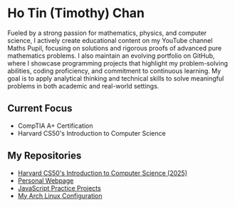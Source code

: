# Ho Tin (Timothy) Chan
Fueled by a strong passion for mathematics, physics, and computer science, I actively create educational content on my YouTube channel Maths Pupil, focusing on solutions and rigorous proofs of advanced pure mathematics problems. I also maintain an evolving portfolio on GitHub, where I showcase programming projects that highlight my problem-solving abilities, coding proficiency, and commitment to continuous learning. My goal is to apply analytical thinking and technical skills to solve meaningful problems in both academic and real-world settings.
## Current Focus
- CompTIA A+ Certification
- Harvard CS50's Introduction to Computer Science
## My Repositories
- [Harvard CS50's Introduction to Computer Science (2025)](https://github.com/faitinchan/CS50x)
- [Personal Webpage](https://github.com/faitinchan/My_Heroes)
- [JavaScript Practice Projects](https://github.com/faitinchan/JavaScript_Practice)
- [My Arch Linux Configuration](https://github.com/faitinchan/My_Arch_Linux_Configuration)

<!--
**faitinchan/faitinchan** is a ✨ _special_ ✨ repository because its `README.md` (this file) appears on your GitHub profile.

Here are some ideas to get you started:

- 🔭 I’m currently working on ...
- 🌱 I’m currently learning ...
- 👯 I’m looking to collaborate on ...
- 🤔 I’m looking for help with ...
- 💬 Ask me about ...
- 📫 How to reach me: ...
- 😄 Pronouns: ...
- ⚡ Fun fact: ...
-->

